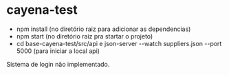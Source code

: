 # cayena-test

- npm install (no diretório raiz para adicionar as dependencias)
- npm start (no diretório raiz pra startar o projeto)
- cd base-cayena-test/src/api e json-server --watch suppliers.json --port 5000 (para iniciar a local api)

Sistema de login não implementado.
